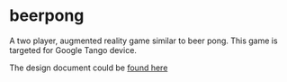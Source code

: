 # beerpong
A two player, augmented reality game similar to beer pong. This game is targeted for Google Tango device.

The design document could be [found here](https://docs.google.com/document/d/1v-aRWMLh-dGkXrPnoOyMXOtWV8FhpNTmWCvLegqu1cg/edit?usp=sharing)
